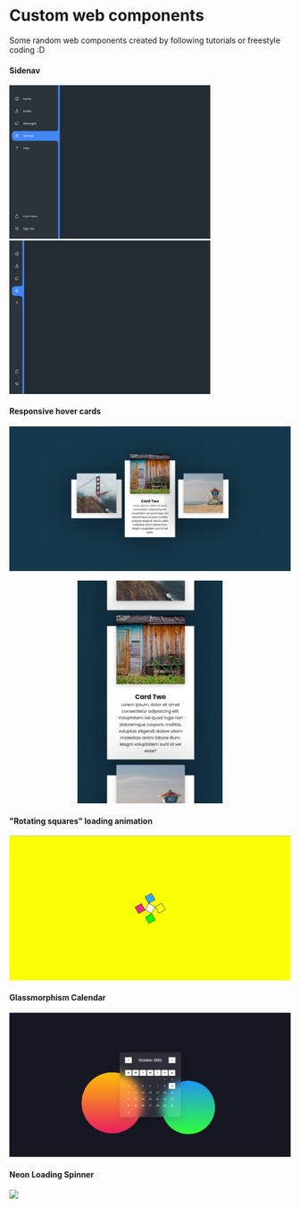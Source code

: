 # Custom web components
Some random web components created by following tutorials or freestyle coding :D

#### Sidenav
<div center>
    <img src="./md-assets/nav-menu-1.png" alt="Nav Menu 1" width="360px">
    <img src="./md-assets/nav-menu-2.png" alt="Nav Menu 2" width="360px">
</div>


#### Responsive hover cards
<div center>
    <img src="./md-assets/responsive-cards-d.png" alt="Nav Menu 1">

<p align="center">
<img centered src="./md-assets/responsive-cards-m.png" alt="Nav Menu 2" width="260px">
</p>
</div>


#### "Rotating squares" loading animation
![](./md-assets/rotating-squares-loading-animation.gif)

#### Glassmorphism Calendar
![](./md-assets/glassmorphism-calendar.png)

#### Neon Loading Spinner
![](./md-assets/neon-loading-spinner.gif)